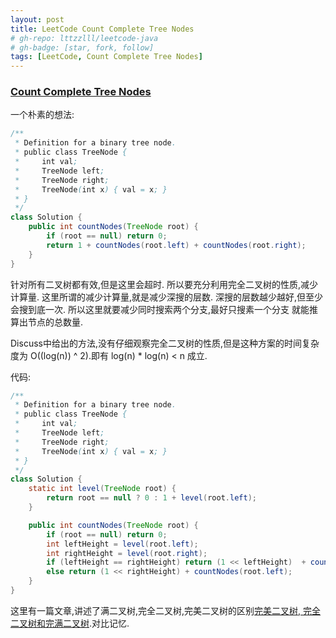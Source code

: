 ```yaml
---
layout: post
title: LeetCode Count Complete Tree Nodes
# gh-repo: lttzzlll/leetcode-java
# gh-badge: [star, fork, follow]
tags: [LeetCode, Count Complete Tree Nodes]
---
```


### [Count Complete Tree Nodes](https://leetcode.com/problems/count-complete-tree-nodes/description/)

一个朴素的想法:

```Java
/**
 * Definition for a binary tree node.
 * public class TreeNode {
 *     int val;
 *     TreeNode left;
 *     TreeNode right;
 *     TreeNode(int x) { val = x; }
 * }
 */
class Solution {
    public int countNodes(TreeNode root) {
        if (root == null) return 0;
        return 1 + countNodes(root.left) + countNodes(root.right);
    }
}
```

针对所有二叉树都有效,但是这里会超时.
所以要充分利用完全二叉树的性质,减少计算量.
这里所谓的减少计算量,就是减少深搜的层数.
深搜的层数越少越好,但至少会搜到底一次.
所以这里就要减少同时搜索两个分支,最好只搜素一个分支
就能推算出节点的总数量.

Discuss中给出的方法,没有仔细观察完全二叉树的性质,但是这种方案的时间复杂度为 O((log(n)) ^ 2).即有
log(n) * log(n) < n 成立.

代码:

```Java
/**
 * Definition for a binary tree node.
 * public class TreeNode {
 *     int val;
 *     TreeNode left;
 *     TreeNode right;
 *     TreeNode(int x) { val = x; }
 * }
 */
class Solution {
    static int level(TreeNode root) {
        return root == null ? 0 : 1 + level(root.left);
    }

    public int countNodes(TreeNode root) {
        if (root == null) return 0;
        int leftHeight = level(root.left);
        int rightHeight = level(root.right);
        if (leftHeight == rightHeight) return (1 << leftHeight)  + countNodes(root.right);
        else return (1 << rightHeight) + countNodes(root.left);
    }
}
```

这里有一篇文章,讲述了满二叉树,完全二叉树,完美二叉树的区别[完美二叉树, 完全二叉树和完满二叉树](http://www.cnblogs.com/idorax/p/6441043.html).对比记忆.
